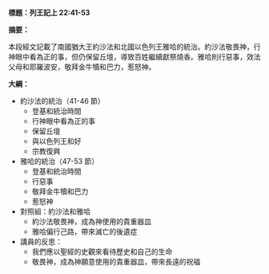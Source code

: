 **標題：列王記上 22:41-53**

**摘要：**

本段經文記載了南國猶大王約沙法和北國以色列王雅哈的統治。約沙法敬畏神，行神眼中看為正的事，但仍保留丘壇，導致百姓繼續獻祭燒香。雅哈則行惡事，效法父母和耶羅波安，敬拜金牛犢和巴力，惹怒神。

**大綱：**

* 約沙法的統治（41-46 節）
    * 登基和統治時間
    * 行神眼中看為正的事
    * 保留丘壇
    * 與以色列王和好
    * 宗教復興
* 雅哈的統治（47-53 節）
    * 登基和統治時間
    * 行惡事
    * 敬拜金牛犢和巴力
    * 惹怒神
* 對照組：約沙法和雅哈
    * 約沙法敬畏神，成為神使用的貴重器皿
    * 雅哈偏行己路，帶來滅亡的後遺症
* 講員的反思：
    * 我們應以聖經的史觀來看待歷史和自己的生命
    * 敬畏神，成為神願意使用的貴重器皿，帶來長遠的祝福